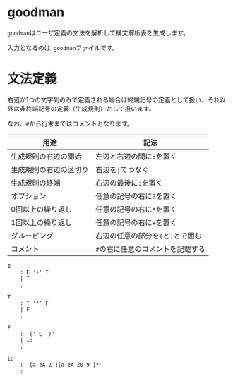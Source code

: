 # goodman

`goodman`はユーザ定義の文法を解析して構文解析表を生成します。

入力となるのは`.goodman`ファイルです。

# 文法定義

右辺が1つの文字列のみで定義される場合は終端記号の定義として扱い、それ以外は非終端記号の定義（生成規則）として扱います。

なお、`#`から行末まではコメントとなります。

| 用途 | 記法 |
|---|---|
| 生成規則の右辺の開始 | 左辺と右辺の間に`:`を置く |
| 生成規則の右辺の区切り | 右辺を`\|`でつなぐ |
| 生成規則の終端 | 右辺の最後に`;`を置く |
| オプション | 任意の記号の右に`?`を置く |
| 0回以上の繰り返し | 任意の記号の右に`*`を置く |
| 1回以上の繰り返し | 任意の記号の右に`+`を置く |
| グルーピング | 右辺の任意の部分を`(`と`)`とで囲む |
| コメント | `#`の右に任意のコメントを記載する |

```
E
    : E '+' T
    | T
    ;

T
    : T '*' F
    | F
    ;

F
    : '(' E ')'
    | id
    ;

id
    : '[a-zA-Z_][a-zA-Z0-9_]*'
    ;
```
